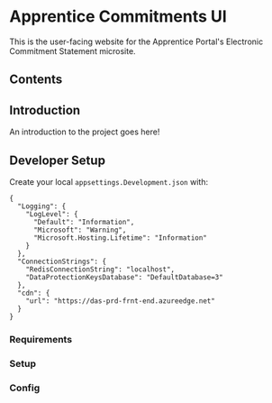 # Apprentice Commitments UI

This is the user-facing website for the Apprentice Portal's Electronic Commitment Statement microsite.

## Contents

## Introduction

An introduction to the project goes here!

## Developer Setup

Create your local `appsettings.Development.json` with:

    {
      "Logging": {
        "LogLevel": {
          "Default": "Information",
          "Microsoft": "Warning",
          "Microsoft.Hosting.Lifetime": "Information"
        }
      },
      "ConnectionStrings": {
        "RedisConnectionString": "localhost",
        "DataProtectionKeysDatabase": "DefaultDatabase=3"
      },
      "cdn": {
        "url": "https://das-prd-frnt-end.azureedge.net"
      }
    }

### Requirements

### Setup

### Config